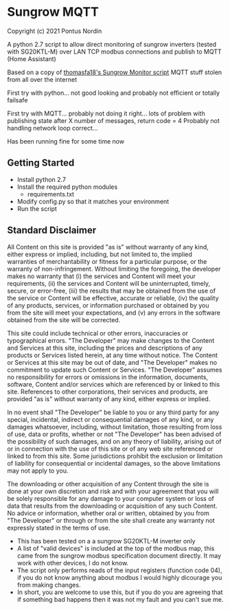 # Sungrow MQTT
Copyright (c) 2021 Pontus Nordin

A python 2.7 script to allow direct monitoring of sungrow inverters (tested with SG20KTL-M) over LAN TCP modbus connections and publish to MQTT (Home Assistant)

Based on a copy of [thomasfa18's Sungrow Monitor script](https://github.com/thomasfa18/solar-sungrow)
MQTT stuff stolen from all over the internet

First try with python... not good looking and probably not efficient or totally failsafe

First try with MQTT... probably not doing it right... lots of problem with publishing state after X number of messages, return code = 4
Probably not handling network loop correct...

Has been running fine for some time now 

## Getting Started
- Install python 2.7
- Install the required python modules
  - requirements.txt
- Modify config.py so that it matches your environment 
- Run the script
  
## Standard Disclaimer
All Content on this site is provided "as is" without warranty of any kind, either express or implied, including, but not limited to, the implied warranties of merchantability or fitness for a particular purpose, or the warranty of non-infringement. Without limiting the foregoing, the developer makes no warranty that
(i) the services and Content will meet your requirements,
(ii) the services and Content will be uninterrupted, timely, secure, or error-free,
(iii) the results that may be obtained from the use of the service or Content will be effective, accurate or reliable,
(iv) the quality of any products, services, or information purchased or obtained by you from the site will meet your expectations, and
(v) any errors in the software obtained from the site will be corrected. 

This site could include technical or other errors, inaccuracies or typographical errors. "The Developer" may make changes to the Content and Services at this site, including the prices and descriptions of any products or Services listed herein, at any time without notice. The Content or Services at this site may be out of date, and "The Developer" makes no commitment to update such Content or Services. "The Developer" assumes no responsibility for errors or omissions in the information, documents, software, Content and/or services which are referenced by or linked to this site. References to other corporations, their services and products, are provided "as is" without warranty of any kind, either express or implied.

In no event shall "The Developer" be liable to you or any third party for any special, incidental, indirect or consequential damages of any kind, or any damages whatsoever, including, without limitation, those resulting from loss of use, data or profits, whether or not "The Developer" has been advised of the possibility of such damages, and on any theory of liability, arising out of or in connection with the use of this site or of any web site referenced or linked to from this site. Some jurisdictions prohibit the exclusion or limitation of liability for consequential or incidental damages, so the above limitations may not apply to you.

The downloading or other acquisition of any Content through the site is done at your own discretion and risk and with your agreement that you will be solely responsible for any damage to your computer system or loss of data that results from the downloading or acquisition of any such Content. No advice or information, whether oral or written, obtained by you from "The Developer" or through or from the site shall create any warranty not expressly stated in the terms of use.

  - This has been tested on a a sungrow SG20KTL-M inverter only
  - A list of "valid devices" is included at the top of the modbus map, this came from the sungrow modbus specification document directly. It may work with other devices, I do not know.
  - The script only performs reads of the input registers (function code 04), if you do not know anything about modbus I would highly dicourage you from making changes.
  - In short, you are welcome to use this, but if you do you are agreeing that if something bad happens then it was not my fault and you can't sue me.
